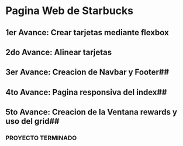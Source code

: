 # Pagina Web de Starbucks #

## 1er Avance: Crear tarjetas mediante flexbox ##
## 2do Avance: Alinear tarjetas ##
## 3er Avance: Creacion de Navbar y Footer##
## 4to Avance: Pagina responsiva del index##
## 5to Avance: Creacion de la Ventana rewards y uso del grid##
### PROYECTO TERMINADO ###